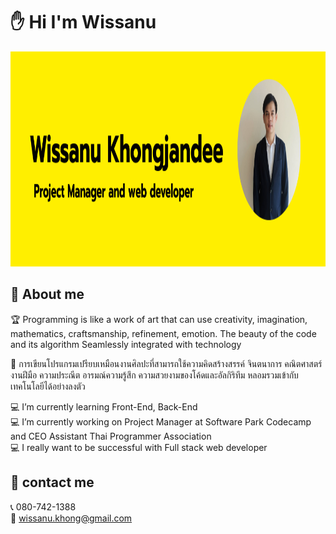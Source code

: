 # ✋ Hi I'm Wissanu

<img style=" width:1127px; height:344px" src="https://github.com/Wissanukhong/Wissanukhong/blob/master/Picture/Wissanu-Branner.png?raw=true" alt="profile">

## 📃 About me

🏆 Programming is like a work of art that can use creativity, imagination, mathematics, craftsmanship, refinement, emotion. The beauty of the code and its algorithm Seamlessly integrated with technology  

🌈 การเขียนโปรแกรมเปรียบเหมือนงานศิลปะที่สามารถใช้ความคิดสร้างสรรค์ จินตนาการ คณิตศาสตร์ งานฝีมือ ความประณีต อารมณ์ความรู้สึก ความสวยงามของโค้ดและอัลกิริทึม หลอมรวมเข้ากับเทคโนโลยีได้อย่างลงตัว

💻 I’m currently learning Front-End, Back-End  
💻 I’m currently working on Project Manager at Software Park Codecamp and CEO Assistant Thai Programmer Association  
💻 I really want to be successful with Full stack web developer  

## 🚩 contact me

📞 080-742-1388  
📧 wissanu.khong@gmail.com

